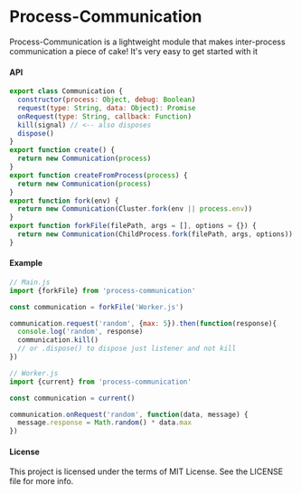 Process-Communication
====================

Process-Communication is a lightweight module that makes inter-process communication a piece of cake! It's very easy to get started with it

#### API

```js
export class Communication {
  constructor(process: Object, debug: Boolean)
  request(type: String, data: Object): Promise
  onRequest(type: String, callback: Function)
  kill(signal) // <-- also disposes
  dispose()
}
export function create() {
  return new Communication(process)
}
export function createFromProcess(process) {
  return new Communication(process)
}
export function fork(env) {
  return new Communication(Cluster.fork(env || process.env))
}
export function forkFile(filePath, args = [], options = {}) {
  return new Communication(ChildProcess.fork(filePath, args, options))
}
```

#### Example

```js
// Main.js
import {forkFile} from 'process-communication'

const communication = forkFile('Worker.js')

communication.request('random', {max: 5}).then(function(response){
  console.log('random', response)
  communication.kill()
  // or .dispose() to dispose just listener and not kill
})

// Worker.js
import {current} from 'process-communication'

const communication = current()

communication.onRequest('random', function(data, message) {
  message.response = Math.random() * data.max
})
```

#### License

This project is licensed under the terms of MIT License. See the LICENSE file for more info.
